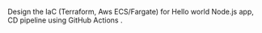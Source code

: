 Design the IaC (Terraform, Aws ECS/Fargate) for Hello world Node.js app, CD pipeline using GitHub Actions .
